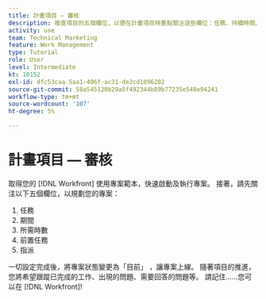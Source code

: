 ```yaml
---
title: 計畫項目 — 審核
description: 複查項目的五個欄位，以便在計畫項目時重點關注這些欄位：任務、持續時間、計畫小時數、前置任務和分配。
activity: use
team: Technical Marketing
feature: Work Management
type: Tutorial
role: User
level: Intermediate
kt: 10152
exl-id: dfc53caa-5aa1-406f-ac31-de2cd1096202
source-git-commit: 58a545120b29a5f492344b89b77235e548e94241
workflow-type: tm+mt
source-wordcount: '107'
ht-degree: 5%

---
```


# 計畫項目 — 審核

取得您的 [!DNL  Workfront] 使用專案範本，快速啟動及執行專案。 接著，請先關注以下五個欄位，以規劃您的專案：

1. 任務
1. 期間
1. 所需時數
1. 前置任務
1. 指派

一切設定完成後，將專案狀態變更為「目前」 ，讓專案上線。 隨著項目的推進，您將希望跟蹤已完成的工作、出現的問題、需要回答的問題等。 請記住……您可以在 [!DNL Workfront]!

<!---
footer urls for the LP
Plan a project 
Edit projects
Overview of the project planned start date
Overview of the project planned completion date
Tasks overview
Task duration and duration types 
Use task predecessors 
Modify multiple user assignments in a task list
Notifications: Information about work assigned to me 
--->
